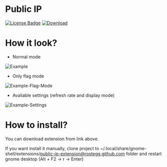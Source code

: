 # Public IP

[![License Badge](https://img.shields.io/badge/license-MIT-blue.svg)](https://github.com/rostegg/email-spoofing-server/blob/master/LICENSE)
[![Download](https://img.shields.io/static/v1.svg?label=3.26-3.30&message=Download&color=orange)](https://extensions.gnome.org/extension/1677/public-ip/)

# How it look?

* Normal mode 

![Example](../assets/example.png)

* Only flag mode

![Example-Flag-Mode](../assets/example-only-flag.png)

* Avaliable settings (refresh rate and display mode)

![Example-Settings](../assets/settings.png)

# How to install?

You can download extension from link above.

If you want install it manually, clone project to ~/.local/share/gnome-shell/extensions/public-ip-extension@rostegg.github.com folder and restart gnome desktop (Alt + F2 -> r -> Enter)
